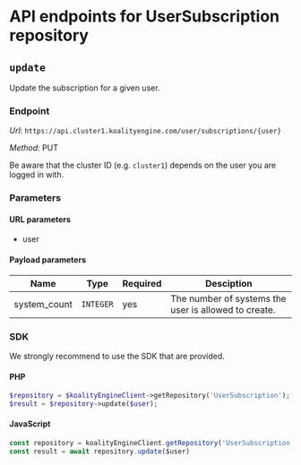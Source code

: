 # API endpoints for UserSubscription repository


## `update`

Update the subscription for a given user.

### Endpoint

*Url*: ```https://api.cluster1.koalityengine.com/user/subscriptions/{user}```

*Method*: PUT

Be aware that the cluster ID (e.g. `cluster1`) depends on the user you are logged in with.

### Parameters

#### URL parameters
 - user

#### Payload parameters

| Name                  | Type  | Required  | Desciption   |
|-----------------------|-------|-----------|--------------|
| system_count  | `INTEGER` |  yes        | The number of systems the user is allowed to create.           |

### SDK

We strongly recommend to use the SDK that are provided.

#### PHP
```php
$repository = $koalityEngineClient->getRepository('UserSubscription');
$result = $repository->update($user);
```

#### JavaScript

```javascript
const repository = koalityEngineClient.getRepository('UserSubscription')
const result = await repository.update($user)
```

